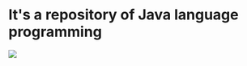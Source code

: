 # It's a repository of Java language programming
<img src="https://cryptoid.com.br/wp-content/uploads/2017/03/java_capa-1440x564_c.jpg"/>
